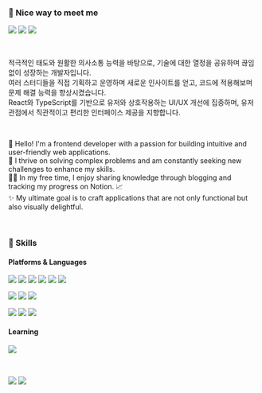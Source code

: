 ### 🤞 Nice way to meet me
<p>
   <a href="https://medium.com/@ibory1220" target="_blank"><img src="https://img.shields.io/badge/Blog-black?style=flat-square&logo=Medium&logoColor=white"/></a>
  <a href="https://www.linkedin.com/in/dgd03146/" target="_blank"><img src="https://img.shields.io/badge/GeoJungIm-0A66C2?style=flat-square&logo=Linkedin&logoColor=white"/></a>
  <a href="mailto:ibory1220@gmail.com" target="_blank"><img src="https://img.shields.io/badge/ibory1220@gmail.com-EA4335?style=flat-square&logo=Gmail&logoColor=white"/></a>


</p>

<br/>

<p>
적극적인 태도와 원활한 의사소통 능력을 바탕으로, 기술에 대한 열정을 공유하며 끊임없이 성장하는 개발자입니다.<br/>
여러 스터디들을 직접 기획하고 운영하며 새로운 인사이트를 얻고, 코드에 적용해보며 문제 해결 능력을 향상시켰습니다. <br/>
React와 TypeScript를 기반으로 유저와 상호작용하는 UI/UX 개선에 집중하며, 유저 관점에서 직관적이고 편리한 인터페이스 제공을 지향합니다.

</p>

<br/>

<p>
👋 Hello! I'm a frontend developer with a passion for building intuitive and user-friendly web applications. <br/>
🚀 I thrive on solving complex problems and am constantly seeking new challenges to enhance my skills.<br/>
👨‍💻 In my free time, I enjoy sharing knowledge through blogging and tracking my progress on Notion. 📈<br/>
✨ My ultimate goal is to craft applications that are not only functional but also visually delightful.
</p>

<br/>


### 💪 Skills
#### Platforms & Languages
<p>
  <img src="https://img.shields.io/badge/React-61DAFB?style=flat-square&logo=React&logoColor=black"/>
  <img src="https://img.shields.io/badge/Javascript-yellow?style=flat-square&logo=javascript&logoColor=white">
  <img src="https://img.shields.io/badge/TypeScript-3178C6?style=flat-square&logo=TypeScript&logoColor=white"/>
   <img src="https://img.shields.io/badge/Next.js-000000?style=flat-square&logo=next.js&logoColor=white">
   <img src="https://img.shields.io/badge/Storybook-FF4785?style=flat-square&logo=Storybook&logoColor=white">
   <img src="https://img.shields.io/badge/-Turborepo-EF4444?style=flat&logo=turborepo&logoColor=white">
</p>
<p>
 <img src="https://img.shields.io/badge/Redux_toolkit-764ABC?style=flat-square&logo=redux&logoColor=white">
 <img src="https://img.shields.io/badge/React_Query-FF4154?style=flat-square&logo=react query&logoColor=white">
 <img src="https://img.shields.io/badge/Recoil-000000?style=flat-squaree&logo=rust&logoColor=white">
</p>
<p>
  <img src="https://img.shields.io/badge/styled--components-DB7093?style=flat-square&logo=styled-components&logoColor=white">
  <img src="https://img.shields.io/badge/tailwindCss-47ACB3?style=flat-square&logo=tailwind-css&logoColor=white">
  <img src="https://img.shields.io/badge/vanilla--extract-1.7.0-D5FAF1">

</p>

#### Learning
 <img src="https://img.shields.io/badge/-NestJs-ea2845?style=flat-square&logo=nestjs&logoColor=white"> 
<p/>
<br/>
<p>
<img src="https://github-readme-stats.vercel.app/api?username=dgd03146&theme=react&show_icons=true&count_private=true&hide=stars&hide_border=true" align="center"/>
<img src="https://github-readme-stats.vercel.app/api/top-langs/?username=dgd03146&show_icons=true&layout=compact&theme=graywhite&hide_border=true" align="center"/>
</p>

